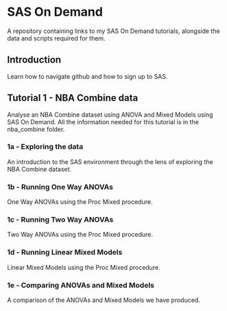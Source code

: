 # SAS On Demand
A repository containing links to my SAS On Demand tutorials, alongside the data and scripts required for them.

## Introduction
Learn how to navigate github and how to sign up to SAS.

## Tutorial 1 - NBA Combine data
Analyse an NBA Combine dataset using ANOVA and Mixed Models using SAS On Demand. All the information needed for this tutorial is in the nba_combine folder.

### 1a - Exploring the data
An introduction to the SAS environment through the lens of exploring the NBA Combine dataset.

### 1b - Running One Way ANOVAs
One Way ANOVAs using the Proc Mixed procedure.

### 1c - Running Two Way ANOVAs
Two Way ANOVAs using the Proc Mixed procedure.

### 1d - Running Linear Mixed Models
Linear Mixed Models using the Proc Mixed procedure.

### 1e - Comparing ANOVAs and Mixed Models
A comparison of the ANOVAs and Mixed Models we have produced.


